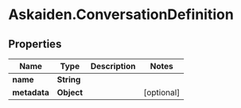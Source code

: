 # Askaiden.ConversationDefinition

## Properties
Name | Type | Description | Notes
------------ | ------------- | ------------- | -------------
**name** | **String** |  | 
**metadata** | **Object** |  | [optional] 
